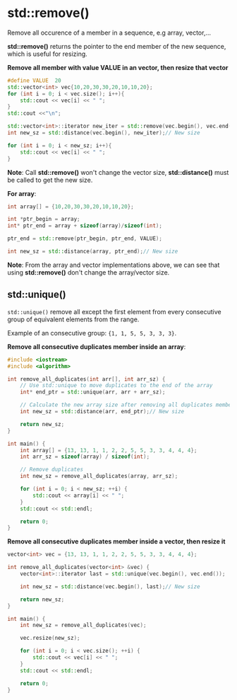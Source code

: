 # std::remove()

Remove all occurence of a member in a sequence, e.g array, vector,...

**std::remove()** returns the pointer to the end member of the new sequence, which is useful for resizing.

**Remove all member with value VALUE in an vector, then resize that vector**
```cpp
#define VALUE  20
std::vector<int> vec{10,20,30,30,20,10,10,20};
for (int i = 0; i < vec.size(); i++){
    std::cout << vec[i] << " ";
}
std::cout <<"\n";

std::vector<int>::iterator new_iter = std::remove(vec.begin(), vec.end(), VALUE);
int new_sz = std::distance(vec.begin(), new_iter);// New size

for (int i = 0; i < new_sz; i++){
    std::cout << vec[i] << " ";
}
```

**Note**: Call **std::remove()** won't change the vector size,  **std::distance()** must be called to get the new size.

**For array**:
```cpp
int array[] = {10,20,30,30,20,10,10,20};

int *ptr_begin = array;
int* ptr_end = array + sizeof(array)/sizeof(int); 

ptr_end = std::remove(ptr_begin, ptr_end, VALUE);

int new_sz = std::distance(array, ptr_end);// New size
```
**Note**: From the array and vector implementations above, we can see that using **std::remove()** don't change the array/vector size.
## std::unique()
``std::unique()`` remove all except the first element from every consecutive group of equivalent elements from the range.

Example of an consecutive group: ``{1, 1, 5, 5, 3, 3, 3}``.

**Remove all consecutive duplicates member inside an array**:
```cpp
#include <iostream>
#include <algorithm>

int remove_all_duplicates(int arr[], int arr_sz) {
    // Use std::unique to move duplicates to the end of the array
    int* end_ptr = std::unique(arr, arr + arr_sz);

    // Calculate the new array size after removing all duplicates members
    int new_sz = std::distance(arr, end_ptr);// New size

    return new_sz;
}

int main() {
    int array[] = {13, 13, 1, 1, 2, 2, 5, 5, 3, 3, 4, 4, 4};
    int arr_sz = sizeof(array) / sizeof(int);

    // Remove duplicates
    int new_sz = remove_all_duplicates(array, arr_sz);

    for (int i = 0; i < new_sz; ++i) {
        std::cout << array[i] << " ";
    }
    std::cout << std::endl;

    return 0;
}
```
**Remove all consecutive duplicates member inside a vector, then resize it**
```cpp
vector<int> vec = {13, 13, 1, 1, 2, 2, 5, 5, 3, 3, 4, 4, 4};

int remove_all_duplicates(vector<int> &vec) {
    vector<int>::iterator last = std::unique(vec.begin(), vec.end());

    int new_sz = std::distance(vec.begin(), last);// New size

    return new_sz;
}

int main() {
    int new_sz = remove_all_duplicates(vec);

    vec.resize(new_sz);

    for (int i = 0; i < vec.size(); ++i) {
        std::cout << vec[i] << " ";
    }
    std::cout << std::endl;

    return 0;
}
```
